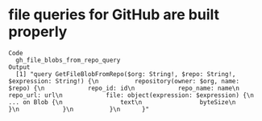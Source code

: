 # file queries for GitHub are built properly

    Code
      gh_file_blobs_from_repo_query
    Output
      [1] "query GetFileBlobFromRepo($org: String!, $repo: String!, $expression: String!) {\n          repository(owner: $org, name: $repo) {\n            repo_id: id\n            repo_name: name\n            repo_url: url\n            file: object(expression: $expression) {\n              ... on Blob {\n                text\n                byteSize\n              }\n            }\n          }\n      }"

